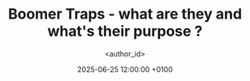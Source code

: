 ---
title: Boomer Traps - what are they and what's their purpose ? 
date: 2025-06-25 12:00:00 +0100
categories: [osint, recon]
tags: [osint]     # TAG names should always be lowercase
author: <author_id>
description: Short summary of the post.
---